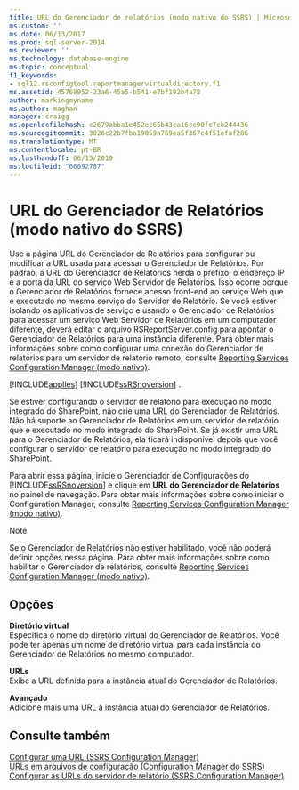 ```yaml
---
title: URL do Gerenciador de relatórios (modo nativo do SSRS) | Microsoft Docs
ms.custom: ''
ms.date: 06/13/2017
ms.prod: sql-server-2014
ms.reviewer: ''
ms.technology: database-engine
ms.topic: conceptual
f1_keywords:
- sql12.rsconfigtool.reportmanagervirtualdirectory.f1
ms.assetid: 45768952-23a6-45a5-b541-e7bf192b4a78
author: markingmyname
ms.author: maghan
manager: craigg
ms.openlocfilehash: c2679abba1e452ec65b43ca16cc90fc7cb244436
ms.sourcegitcommit: 3026c22b7fba19059a769ea5f367c4f51efaf286
ms.translationtype: MT
ms.contentlocale: pt-BR
ms.lasthandoff: 06/15/2019
ms.locfileid: "66092787"
---
```

# <a name="report-manager-url-ssrs-native-mode"></a>URL do Gerenciador de Relatórios (modo nativo do SSRS)
  Use a página URL do Gerenciador de Relatórios para configurar ou modificar a URL usada para acessar o Gerenciador de Relatórios. Por padrão, a URL do Gerenciador de Relatórios herda o prefixo, o endereço IP e a porta da URL do serviço Web Servidor de Relatórios. Isso ocorre porque o Gerenciador de Relatórios fornece acesso front-end ao serviço Web que é executado no mesmo serviço do Servidor de Relatório. Se você estiver isolando os aplicativos de serviço e usando o Gerenciador de Relatórios para acessar um serviço Web Servidor de Relatórios em um computador diferente, deverá editar o arquivo RSReportServer.config para apontar o Gerenciador de Relatórios para uma instância diferente. Para obter mais informações sobre como configurar uma conexão do Gerenciador de relatórios para um servidor de relatório remoto, consulte [Reporting Services Configuration Manager &#40;modo nativo&#41;](../../../2014/sql-server/install/reporting-services-configuration-manager-native-mode.md).  
  
 [!INCLUDE[applies](../../includes/applies-md.md)] [!INCLUDE[ssRSnoversion](../../includes/ssrsnoversion-md.md)] .  
  
 Se estiver configurando o servidor de relatório para execução no modo integrado do SharePoint, não crie uma URL do Gerenciador de Relatórios. Não há suporte ao Gerenciador de Relatórios em um servidor de relatório que é executado no modo integrado do SharePoint. Se já existir uma URL para o Gerenciador de Relatórios, ela ficará indisponível depois que você configurar o servidor de relatório para execução no modo integrado do SharePoint.  
  
 Para abrir essa página, inicie o Gerenciador de Configurações do [!INCLUDE[ssRSnoversion](../../includes/ssrsnoversion-md.md)] e clique em **URL do Gerenciador de Relatórios** no painel de navegação. Para obter mais informações sobre como iniciar o Configuration Manager, consulte [Reporting Services Configuration Manager &#40;modo nativo&#41;](../../../2014/sql-server/install/reporting-services-configuration-manager-native-mode.md).  
  
> [!NOTE]  
>  Se o Gerenciador de Relatórios não estiver habilitado, você não poderá definir opções nessa página. Para obter mais informações sobre como habilitar o Gerenciador de relatórios, consulte [Reporting Services Configuration Manager &#40;modo nativo&#41;](../../../2014/sql-server/install/reporting-services-configuration-manager-native-mode.md).  
  
## <a name="options"></a>Opções  
 **Diretório virtual**  
 Especifica o nome do diretório virtual do Gerenciador de Relatórios. Você pode ter apenas um nome de diretório virtual para cada instância do Gerenciador de Relatórios no mesmo computador.  
  
 **URLs**  
 Exibe a URL definida para a instância atual do Gerenciador de Relatórios.  
  
 **Avançado**  
 Adicione mais uma URL à instância atual do Gerenciador de Relatórios.  
  
## <a name="see-also"></a>Consulte também  
 [Configurar uma URL &#40;SSRS Configuration Manager&#41;](../../reporting-services/install-windows/configure-a-url-ssrs-configuration-manager.md)   
 [URLs em arquivos de configuração &#40;Configuration Manager do SSRS&#41;](../../reporting-services/install-windows/urls-in-configuration-files-ssrs-configuration-manager.md)   
 [Configurar as URLs do servidor de relatório &#40;SSRS Configuration Manager&#41;](../../reporting-services/install-windows/configure-report-server-urls-ssrs-configuration-manager.md)  
  
  
